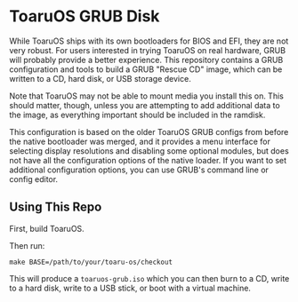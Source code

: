 # ToaruOS GRUB Disk

While ToaruOS ships with its own bootloaders for BIOS and EFI, they are not very robust. For users interested in trying ToaruOS on real hardware, GRUB will probably provide a better experience. This repository contains a GRUB configuration and tools to build a GRUB "Rescue CD" image, which can be written to a CD, hard disk, or USB storage device.

Note that ToaruOS may not be able to mount media you install this on. This should matter, though, unless you are attempting to add additional data to the image, as everything important should be included in the ramdisk.

This configuration is based on the older ToaruOS GRUB configs from before the native bootloader was merged, and it provides a menu interface for selecting display resolutions and disabling some optional modules, but does not have all the configuration options of the native loader. If you want to set additional configuration options, you can use GRUB's command line or config editor.

## Using This Repo

First, build ToaruOS.

Then run:

    make BASE=/path/to/your/toaru-os/checkout

This will produce a `toaruos-grub.iso` which you can then burn to a CD, write to a hard disk, write to a USB stick, or boot with a virtual machine.
